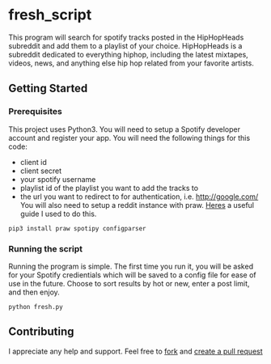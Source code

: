 # fresh_script

This program will search for spotify tracks posted in the HipHopHeads subreddit and add them to a playlist of your choice. HipHopHeads is a subreddit dedicated to everything hiphop, including the latest mixtapes, videos, news, and anything else hip hop related from your favorite artists.

## Getting Started

### Prerequisites

This project uses Python3. You will need to setup a Spotify developer account and register your app. You will need the following things for this code:
* client id
* client secret
* your spotify username
* playlist id of the playlist you want to add the tracks to
* the url you want to redirect to for authentication, i.e. http://google.com/
 You will also need to setup a reddit instance with praw. [Heres](https://pythonforengineers.com/build-a-reddit-bot-part-1/) a useful guide I used to do this. 

`pip3 install praw spotipy configparser`

### Running the script

Running the program is simple. The first time you run it, you will be asked for your Spotify credientials which will be saved to a config file for ease of use in the future. Choose to sort results by hot or new, enter a post limit, and then enjoy.

```
python fresh.py
```
## Contributing

I appreciate any help and support. Feel free to [fork](https://github.com/amcquade/fresh_script#fork-destination-box) and [create a pull request](https://github.com/amcquade/fresh_script/compare)
